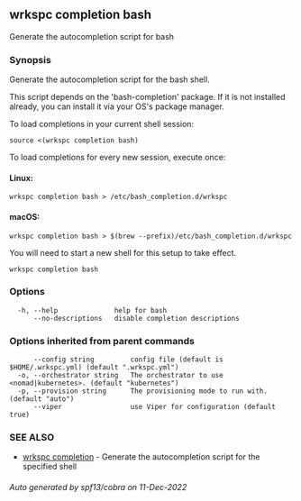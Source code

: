 ## wrkspc completion bash

Generate the autocompletion script for bash

### Synopsis

Generate the autocompletion script for the bash shell.

This script depends on the 'bash-completion' package.
If it is not installed already, you can install it via your OS's package manager.

To load completions in your current shell session:

	source <(wrkspc completion bash)

To load completions for every new session, execute once:

#### Linux:

	wrkspc completion bash > /etc/bash_completion.d/wrkspc

#### macOS:

	wrkspc completion bash > $(brew --prefix)/etc/bash_completion.d/wrkspc

You will need to start a new shell for this setup to take effect.


```
wrkspc completion bash
```

### Options

```
  -h, --help              help for bash
      --no-descriptions   disable completion descriptions
```

### Options inherited from parent commands

```
      --config string         config file (default is $HOME/.wrkspc.yml) (default ".wrkspc.yml")
  -o, --orchestrator string   The orchestrator to use <nomad|kubernetes>. (default "kubernetes")
  -p, --provision string      The provisioning mode to run with. (default "auto")
      --viper                 use Viper for configuration (default true)
```

### SEE ALSO

* [wrkspc completion](wrkspc_completion.md)	 - Generate the autocompletion script for the specified shell

###### Auto generated by spf13/cobra on 11-Dec-2022
